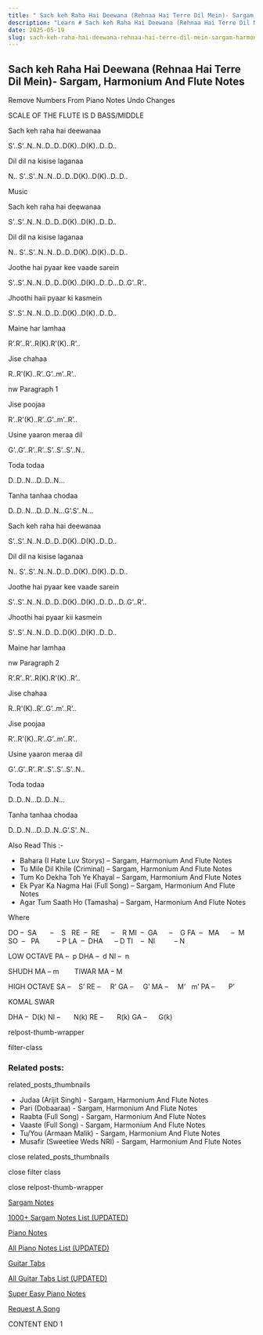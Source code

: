 ```yaml
---
title: " Sach keh Raha Hai Deewana (Rehnaa Hai Terre Dil Mein)- Sargam, Harmonium And Flute Notes"
description: "Learn # Sach keh Raha Hai Deewana (Rehnaa Hai Terre Dil Mein)- Sargam, Harmonium And Flute Notes notes, sargam, harmonium notations and flute notes. Easy step-by-step tutorial for beginners."
date: 2025-05-19
slug: sach-keh-raha-hai-deewana-rehnaa-hai-terre-dil-mein-sargam-harmonium-and-flute-notes
---
```


## Sach keh Raha Hai Deewana (Rehnaa Hai Terre Dil Mein)- Sargam, Harmonium And Flute Notes

Remove Numbers From Piano Notes
Undo Changes

SCALE OF THE FLUTE IS D BASS/MIDDLE

Sach keh raha hai deewanaa

S’..S’..N..N..D..D..D(K)..D(K)..D..D..

Dil dil na kisise laganaa

N.. S’..S’..N..N..D..D..D(K)..D(K)..D..D..

Music

Sach keh raha hai deewanaa

S’..S’..N..N..D..D..D(K)..D(K)..D..D..

Dil dil na kisise laganaa

N.. S’..S’..N..N..D..D..D(K)..D(K)..D..D..

Joothe hai pyaar kee vaade sarein

S’..S’..N..N..D..D..D(K)..D(K)..D..D…D..G’..R’..

Jhoothi haii pyaar ki kasmein

S’..S’..N..N..D..D..D(K)..D(K)..D..D..

Maine har lamhaa

R’.R’..R’..R(K).R'(K)..R’..

Jise chahaa

R..R'(K)..R’..G’..m’..R’..

nw Paragraph 1

Jise poojaa

R’..R'(K)..R’..G’..m’..R’..

Usine yaaron meraa dil

G’..G’..R’..R’..S’..S’..S’..N..

Toda todaa

D..D..N…D..D..N…

Tanha tanhaa chodaa

D..D..N…D..D..N…G’.S’..N…

Sach keh raha hai deewanaa

S’..S’..N..N..D..D..D(K)..D(K)..D..D..

Dil dil na kisise laganaa

N.. S’..S’..N..N..D..D..D(K)..D(K)..D..D..

Joothe hai pyaar kee vaade sarein

S’..S’..N..N..D..D..D(K)..D(K)..D..D…D..G’..R’..

Jhoothi hai pyaar kii kasmein

S’..S’..N..N..D..D..D(K)..D(K)..D..D..

Maine har lamhaa

nw Paragraph 2

R’.R’..R’..R(K).R'(K)..R’..

Jise chahaa

R..R'(K)..R’..G’..m’..R’..

Jise poojaa

R’..R'(K)..R’..G’..m’..R’..

Usine yaaron meraa dil

G’..G’..R’..R’..S’..S’..S’..N..

Toda todaa

D..D..N…D..D..N…

Tanha tanhaa chodaa

D..D..N…D..D..N..G’.S’..N..

Also Read This :-

- Bahara (I Hate Luv Storys) – Sargam, Harmonium And Flute Notes
- Tu Mile Dil Khile (Criminal) – Sargam, Harmonium And Flute Notes
- Tum Ko Dekha Toh Ye Khayal – Sargam, Harmonium And Flute Notes
- Ek Pyar Ka Nagma Hai (Full Song) – Sargam, Harmonium And Flute Notes
- Agar Tum Saath Ho (Tamasha) – Sargam, Harmonium And Flute Notes

Where

DO –  SA       –    S  
RE  –  RE      –    R
MI  –  GA      –    G
FA  –   MA      –  M
SO  –   PA         – P
LA  –  DHA      – D
TI    –  NI          – N

LOW OCTAVE
PA –  p
DHA –  d
NI –  n

SHUDH MA – m        TIWAR MA – M

HIGH OCTAVE
SA –    S’
RE –     R’
GA –     G’
MA –     M’   m’
PA –       P’

KOMAL SWAR

DHA –  D(k)
NI –       N(k)
RE –       R(k)
GA –      G(k)

relpost-thumb-wrapper

filter-class

### Related posts:

related_posts_thumbnails

- Judaa (Arijit Singh) - Sargam, Harmonium And Flute Notes
- Pari (Dobaaraa) - Sargam, Harmonium And Flute Notes
- Raabta (Full Song) - Sargam, Harmonium And Flute Notes
- Vaaste (Full Song) - Sargam, Harmonium And Flute Notes
- Tu/You (Armaan Malik) - Sargam, Harmonium And Flute Notes
- Musafir (Sweetiee Weds NRI) - Sargam, Harmonium And Flute Notes

close related_posts_thumbnails

close filter class

close relpost-thumb-wrapper

[Sargam Notes](/sargam-notes.html)

[1000+ Sargam Notes List (UPDATED)](/all-songs-list-sargam-notes.html)

[Piano Notes](/piano-notes.html)

[All Piano Notes List (UPDATED)](/all-songs-list-piano-notes.html)

[Guitar Tabs](/guitar-tabs.html)

[All Guitar Tabs List (UPDATED)](/all-songs-list-guitar-tabs.html)

[Super Easy Piano Notes](https://studywall.in/)

[Request A Song](/request-a-song.html)

CONTENT END 1
